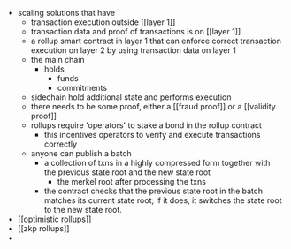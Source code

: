 - scaling solutions that have
	- transaction execution outside [[layer 1]]
	- transaction data and proof of transactions is on [[layer 1]]
	- a rollup smart contract in layer 1 that can enforce correct transaction execution on layer 2 by using transaction data on layer 1
	- the main chain
		- holds
			- funds
			- commitments
	- sidechain hold additional state and performs execution
	- there needs to be some proof, either a [[fraud proof]] or a [[validity proof]]
	- rollups require 'operators' to stake a bond in the rollup contract
		- this incentives operators to verify and execute transactions correctly
	- anyone can publish a batch
		- a collection of txns in a highly compressed form together with the previous state root and the new state root
			- the merkel root after processing the txns
		- the contract checks that the previous state root in the batch matches its current state root; if it does, it switches the state root to the new state root.
- [[optimistic rollups]]
- [[zkp rollups]]
-